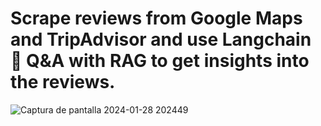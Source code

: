# Scrape reviews from Google Maps and TripAdvisor and use Langchain 🦜 Q&A with RAG to get insights into the reviews.

![Captura de pantalla 2024-01-28 202449](https://github.com/theripnono/LLM-reviews-analysis/assets/119405797/157e28c1-8056-45a7-b9ce-d50196259fd0)
